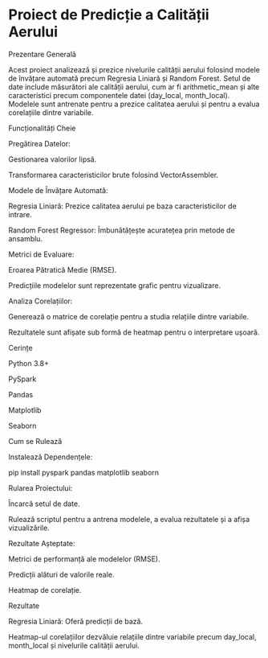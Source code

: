 # Proiect de Predicție a Calității Aerului

Prezentare Generală

Acest proiect analizează și prezice nivelurile calității aerului folosind modele de învățare automată precum Regresia Liniară și Random Forest. Setul de date include măsurători ale calității aerului, cum ar fi arithmetic_mean și alte caracteristici precum componentele datei (day_local, month_local). Modelele sunt antrenate pentru a prezice calitatea aerului și pentru a evalua corelațiile dintre variabile.

Funcționalități Cheie

Pregătirea Datelor:

Gestionarea valorilor lipsă.

Transformarea caracteristicilor brute folosind VectorAssembler.

Modele de Învățare Automată:

Regresia Liniară: Prezice calitatea aerului pe baza caracteristicilor de intrare.

Random Forest Regressor: Îmbunătățește acuratețea prin metode de ansamblu.

Metrici de Evaluare:

Eroarea Pătratică Medie (RMSE).

Predicțiile modelelor sunt reprezentate grafic pentru vizualizare.

Analiza Corelațiilor:

Generează o matrice de corelație pentru a studia relațiile dintre variabile.

Rezultatele sunt afișate sub formă de heatmap pentru o interpretare ușoară.

Cerințe

Python 3.8+

PySpark

Pandas

Matplotlib

Seaborn

Cum se Rulează

Instalează Dependențele:

pip install pyspark pandas matplotlib seaborn

Rularea Proiectului:

Încarcă setul de date.

Rulează scriptul pentru a antrena modelele, a evalua rezultatele și a afișa vizualizările.

Rezultate Așteptate:

Metrici de performanță ale modelelor (RMSE).

Predicții alături de valorile reale.

Heatmap de corelație.

Rezultate

Regresia Liniară: Oferă predicții de bază.

Heatmap-ul corelațiilor dezvăluie relațiile dintre variabile precum day_local, month_local și nivelurile calității aerului.
